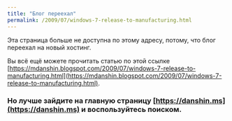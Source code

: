 ```yaml
---
title: "Блог переехал"
permalink: /2009/07/windows-7-release-to-manufacturing.html
---
```

Эта страница больше не доступна по этому адресу, потому, что блог переехал на новый хостинг.

Вы всё ещё можете прочитать статью по этой ссылке [https://mdanshin.blogspot.com/2009/07/windows-7-release-to-manufacturing.html](https://mdanshin.blogspot.com/2009/07/windows-7-release-to-manufacturing.html).

### Но лучше зайдите на главную страницу [https://danshin.ms](https://danshin.ms) и воспользуйтесь поиском.